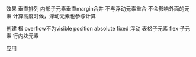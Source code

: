 效果
垂直排列
内部子元素垂直margin合并
不与浮动元素重合
不会影响外面的元素
计算高度时候，浮动元素也参与计算


创建
根
overflow不为visible
position absolute fixed
浮动
表格子元素
flex 子元素
行内块元素


应用
